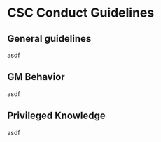 # CSC Conduct Guidelines

## General guidelines
asdf

## GM Behavior
asdf

## Privileged Knowledge
asdf
